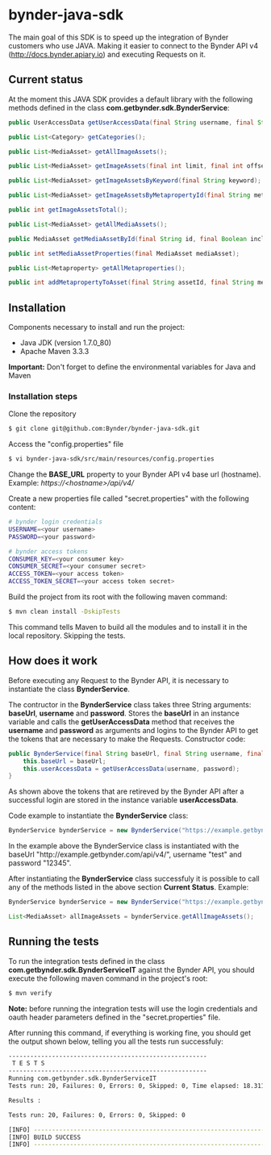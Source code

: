 # bynder-java-sdk

The main goal of this SDK is to speed up the integration of Bynder customers who use JAVA. Making it easier to connect to the Bynder API v4 (http://docs.bynder.apiary.io) and executing Requests on it.

## Current status

At the moment this JAVA SDK provides a default library with the following methods defined in the class <b>com.getbynder.sdk.BynderService</b>:

```java
public UserAccessData getUserAccessData(final String username, final String password);

public List<Category> getCategories();

public List<MediaAsset> getAllImageAssets();

public List<MediaAsset> getImageAssets(final int limit, final int offset);

public List<MediaAsset> getImageAssetsByKeyword(final String keyword);

public List<MediaAsset> getImageAssetsByMetapropertyId(final String metapropertyId);

public int getImageAssetsTotal();

public List<MediaAsset> getAllMediaAssets();

public MediaAsset getMediaAssetById(final String id, final Boolean includeVersions);

public int setMediaAssetProperties(final MediaAsset mediaAsset);

public List<Metaproperty> getAllMetaproperties();

public int addMetapropertyToAsset(final String assetId, final String metapropertyId, final String... optionsIds);
```

## Installation

Components necessary to install and run the project:
* Java JDK (version 1.7.0_80)
* Apache Maven 3.3.3

<b>Important:</b> Don't forget to define the environmental variables for Java and Maven

### Installation steps
Clone the repository
```bash
$ git clone git@github.com:Bynder/bynder-java-sdk.git
```
Access the "config.properties" file
```bash
$ vi bynder-java-sdk/src/main/resources/config.properties
```

Change the <b>BASE_URL</b> property to your Bynder API v4 base url (hostname).
Example: <i>https://&lt;hostname&gt;/api/v4/</i>

Create a new properties file called "secret.properties" with the following content:
```bash
# bynder login credentials
USERNAME=<your username>
PASSWORD=<your password>

# bynder access tokens
CONSUMER_KEY=<your consumer key>
CONSUMER_SECRET=<your consumer secret>
ACCESS_TOKEN=<your access token>
ACCESS_TOKEN_SECRET=<your access token secret>
```

Build the project from its root with the following maven command:
```bash
$ mvn clean install -DskipTests
```
This command tells Maven to build all the modules and to install it in the local repository. Skipping the tests.

## How does it work
Before executing any Request to the Bynder API, it is necessary to instantiate the class <b>BynderService</b>.

The contructor in the <b>BynderService</b> class takes three String arguments: <b>baseUrl</b>, <b>username</b> and <b>password</b>. Stores the <b>baseUrl</b> in an instance variable and calls the <b>getUserAccessData</b> method that receives the <b>username</b> and <b>password</b> as arguments and logins to the Bynder API to get the tokens that are necessary to make the Requests. Constructor code:

```java
public BynderService(final String baseUrl, final String username, final String password) throws OAuthMessageSignerException, OAuthExpectationFailedException, OAuthCommunicationException, ClientProtocolException, IOException, URISyntaxException {
    this.baseUrl = baseUrl;
    this.userAccessData = getUserAccessData(username, password);
}
```
As shown above the tokens that are retireved by the Bynder API after a successful login are stored in the instance variable <b>userAccessData</b>.

Code example to instantiate the <b>BynderService</b> class:
```java
BynderService bynderService = new BynderService("https://example.getbynder.com/api/v4/", "test", "12345");
```
In the example above the BynderService class is instantiated with the baseUrl "ht&#8203;tp://example.getbynder.com/api/v4/", username "test" and password "12345".

After instantiating the <b>BynderService</b> class successfuly it is possible to call any of the methods listed in the above section <b>Current Status</b>. Example:

```java
BynderService bynderService = new BynderService("https://example.getbynder.com/api/v4/", "test", "12345");

List<MediaAsset> allImageAssets = bynderService.getAllImageAssets();
```

## Running the tests
To run the integration tests defined in the class <b>com.getbynder.sdk.BynderServiceIT</b> against the Bynder API, you should execute the following maven command in the project's root:
```bash
$ mvn verify
```
<b>Note:</b> before running the integration tests will use the login credentials and oauth header parameters defined in the "secret.properties" file.

After running this command, if everything is working fine, you should get the output shown below, telling you all the tests run successfuly:
```bash
-------------------------------------------------------
 T E S T S
-------------------------------------------------------
Running com.getbynder.sdk.BynderServiceIT
Tests run: 20, Failures: 0, Errors: 0, Skipped: 0, Time elapsed: 18.311 sec - in com.getbynder.sdk.BynderServiceIT

Results :

Tests run: 20, Failures: 0, Errors: 0, Skipped: 0

[INFO] ------------------------------------------------------------------------
[INFO] BUILD SUCCESS
[INFO] ------------------------------------------------------------------------
```
